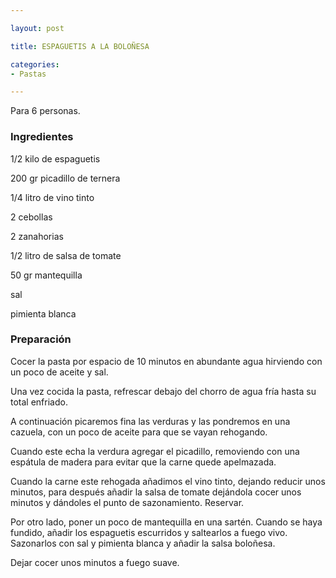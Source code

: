 ```yaml
---

layout: post

title: ESPAGUETIS A LA BOLOÑESA

categories:
- Pastas

---
```


Para 6 personas.

<h3>Ingredientes</h3>

1/2 kilo de espaguetis

200 gr picadillo de ternera

1/4 litro de vino tinto

2 cebollas

2 zanahorias

1/2 litro de salsa de tomate

50 gr mantequilla

sal

pimienta blanca

<h3>Preparación</h3>

Cocer la pasta por espacio de 10 minutos en abundante agua hirviendo con un poco de aceite y sal.

Una vez cocida la pasta, refrescar debajo del chorro de agua fría hasta su total enfriado.

A continuación picaremos fina las verduras y las pondremos en una cazuela, con un poco de aceite para que se vayan rehogando.

Cuando este echa la verdura agregar el picadillo, removiendo con una espátula de madera para evitar que la carne quede apelmazada.

Cuando la carne este rehogada añadimos el vino tinto, dejando reducir unos minutos, para después añadir la salsa de tomate dejándola cocer unos minutos y dándoles el punto de sazonamiento. Reservar.

Por otro lado, poner un poco de mantequilla en una sartén. Cuando se haya fundido, añadir los espaguetis escurridos y saltearlos a fuego vivo. Sazonarlos con sal y pimienta blanca y añadir la salsa boloñesa.

Dejar cocer unos minutos a fuego suave.

